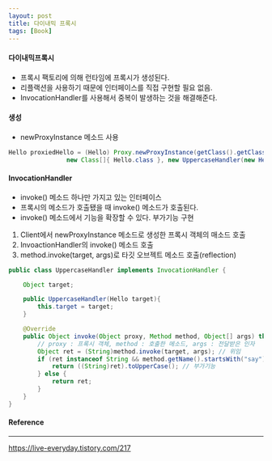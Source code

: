 ```yaml
---
layout: post
title: 다이내믹 프록시
tags: [Book]
---
```


#### 다이내믹프록시

- 프록시 팩토리에 의해 런타임에 프록시가 생성된다.
- 리플랙션을 사용하기 때문에 인터페이스를 직접 구현할 필요 없음. 
- InvocationHandler를 사용해서 중복이 발생하는 것을 해결해준다.

#### 생성

- newProxyInstance 메소드 사용

``` java
Hello proxiedHello = (Hello) Proxy.newProxyInstance(getClass().getClassLoader(),
                new Class[]{ Hello.class }, new UppercaseHandler(new HelloTarget())); // 인터페이스, InvocationHandler 구현체
```                

#### InvocationHandler

- invoke() 메소드 하나만 가지고 있는 인터페이스
- 프록시의 메소드가 호출됐을 때 invoke() 메소드가 호출된다.
- invoke() 메소드에서 기능을 확장할 수 있다. 부가기능 구현

1. Client에서 newProxyInstance 메소드로 생성한 프록시 객체의 매소드 호출 
2. InvoactionHandler의 invoke() 메소드 호출 
3. method.invoke(target, args)로 타깃 오브젝트 메소드 호출(reflection)

``` java
public class UppercaseHandler implements InvocationHandler {

    Object target;

    public UppercaseHandler(Hello target){
        this.target = target;
    }

    @Override
    public Object invoke(Object proxy, Method method, Object[] args) throws Throwable {
        // proxy : 프록시 객체, method : 호출한 메소드, args : 전달받은 인자
        Object ret = (String)method.invoke(target, args); // 위임
        if (ret instanceof String && method.getName().startsWith("say")){
            return ((String)ret).toUpperCase(); // 부가기능
        } else {
            return ret;
        }
    }
}
```

#### Reference
* * *
https://live-everyday.tistory.com/217